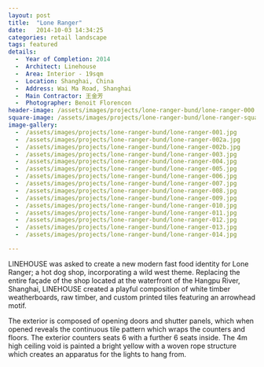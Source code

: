 ```yaml
---
layout: post
title:  "Lone Ranger"
date:   2014-10-03 14:34:25
categories: retail landscape
tags: featured
details:
  -  Year of Completion: 2014
  -  Architect: Linehouse
  -  Area: Interior - 19sqm
  -  Location: Shanghai, China
  -  Address: Wai Ma Road, Shanghai
  -  Main Contractor: 王金芳
  -  Photographer: Benoit Florencon
header-image: /assets/images/projects/lone-ranger-bund/lone-ranger-000.jpg
square-image: /assets/images/projects/lone-ranger-bund/lone-ranger-square.jpg
image-gallery:
  -  /assets/images/projects/lone-ranger-bund/lone-ranger-001.jpg
  -  /assets/images/projects/lone-ranger-bund/lone-ranger-002a.jpg
  -  /assets/images/projects/lone-ranger-bund/lone-ranger-002b.jpg
  -  /assets/images/projects/lone-ranger-bund/lone-ranger-003.jpg
  -  /assets/images/projects/lone-ranger-bund/lone-ranger-004.jpg
  -  /assets/images/projects/lone-ranger-bund/lone-ranger-005.jpg
  -  /assets/images/projects/lone-ranger-bund/lone-ranger-006.jpg
  -  /assets/images/projects/lone-ranger-bund/lone-ranger-007.jpg
  -  /assets/images/projects/lone-ranger-bund/lone-ranger-008.jpg
  -  /assets/images/projects/lone-ranger-bund/lone-ranger-009.jpg
  -  /assets/images/projects/lone-ranger-bund/lone-ranger-010.jpg
  -  /assets/images/projects/lone-ranger-bund/lone-ranger-011.jpg
  -  /assets/images/projects/lone-ranger-bund/lone-ranger-012.jpg
  -  /assets/images/projects/lone-ranger-bund/lone-ranger-013.jpg
  -  /assets/images/projects/lone-ranger-bund/lone-ranger-014.jpg

---
```

LINEHOUSE was asked to create a new modern fast food identity for Lone Ranger; a hot dog shop, incorporating a wild west theme. Replacing the entire façade of the shop located at the waterfront of the Hangpu River, Shanghai, LINEHOUSE created a playful composition of white timber weatherboards, raw timber, and custom printed tiles featuring an arrowhead motif.

The exterior is composed of opening doors and shutter panels, which when opened reveals the continuous tile pattern which wraps the counters and floors. The exterior counters seats 6 with a further 6 seats inside. The 4m high ceiling void is painted a bright yellow with a woven rope structure which creates an apparatus for the lights to hang from. 